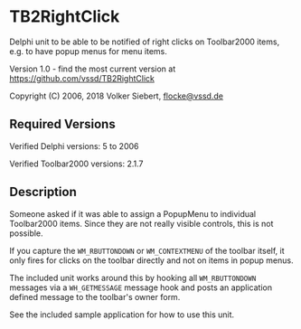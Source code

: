# TB2RightClick

Delphi unit to be able to be notified of right clicks on Toolbar2000 items, e.g. to have popup menus for menu items.

Version 1.0 - find the most current version at
https://github.com/vssd/TB2RightClick

Copyright (C) 2006, 2018 Volker Siebert, <flocke@vssd.de>

## Required Versions

Verified Delphi versions: 5 to 2006

Verified Toolbar2000 versions: 2.1.7

## Description

Someone asked if it was able to assign a PopupMenu to individual Toolbar2000 items. Since they are not really visible controls, this is not possible.

If you capture the `WM_RBUTTONDOWN` or `WM_CONTEXTMENU` of the toolbar itself, it only fires for clicks on the toolbar directly and not on items in popup menus.

The included unit works around this by hooking all `WM_RBUTTONDOWN` messages via a `WH_GETMESSAGE` message hook and posts an application defined message to the toolbar's owner form.

See the included sample application for how to use this unit.
